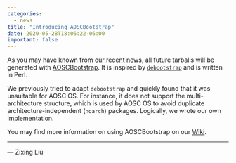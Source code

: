 ```yaml
---
categories:
  - news
title: "Introducing AOSCBootstrap"
date: 2020-05-28T18:06:22-06:00
important: false
---
```


As you may have known from [our recent news](https://aosc.io/news/posts/2020-05-27-new-tarballs-available-for-amd64/), all future tarballs will be generated with [AOSCBootstrap](https://github.com/AOSC-Dev/aoscbootstrap/). It is inspired by [`debootstrap`](https://salsa.debian.org/installer-team/debootstrap) and is written in Perl.

We previously tried to adapt `debootstrap` and quickly found that it was unsuitable for AOSC OS. For instance, it does not support the multi-architecture structure, which is used by AOSC OS to avoid duplicate architecture-independent (`noarch`) packages. Logically, we wrote our own implementation.

You may find more information on using AOSCBootstrap on our [Wiki](https://wiki.aosc.io/en/sys-aoscbootstrap).

---

— Zixing Liu
